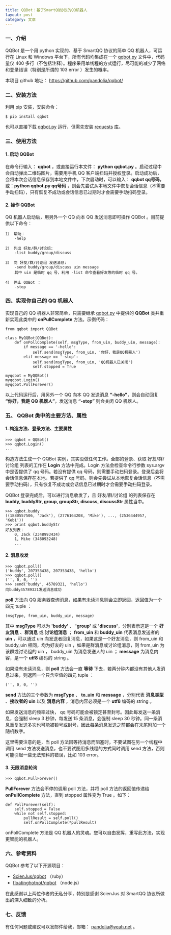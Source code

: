 ```yaml
---
title: QQBot：基于SmartQQ协议的QQ机器人
layout: post
category: 文章
---
```


### 一、介绍

QQBot 是一个用 python 实现的、基于 SmartQQ 协议的简单 QQ 机器人，可运行在 Linux 和 Windows 平台下，所有代码均集成在一个 [qqbot.py][code] 文件中，代码量仅 400 多行（不包括注释）。程序采用单线程的方式运行，尽可能的减少了网络和登录错误（特别是所谓的 103 error ）发生的概率。

[code]: https://raw.githubusercontent.com/pandolia/qqbot/master/qqbot.py

本项目 github 地址： <https://github.com/pandolia/qqbot/>

### 二、安装方法

利用 pip 安装，安装命令：

    $ pip install qqbot

也可以直接下载 [qqbot.py][code] 运行，但需先安装 [requests](https://pypi.python.org/pypi/requests) 库。

### 三、使用方法

#### 1. 启动 QQBot

在命令行输入： **qqbot** ，或直接运行本文件： **python qqbot.py** 。启动过程中会自动弹出二维码图片，需要用手机 QQ 客户端扫码并授权登录。启动成功后，会将本次会话信息保存到本地文件中，下次启动时，可以输入： **qqbot qq号码**，或：**python qqbot.py qq号码** ，则会先尝试从本地文件中恢复会话信息（不需要手动扫码），只有恢复不成功或会话信息已过期时才会需要手动扫码登录。

#### 2. 操作 QQBot

QQ 机器人启动后，用另外一个 QQ 向本 QQ 发送消息即可操作 QQBot 。目前提供以下命令：

    1） 帮助：
        -help

    2） 列出 好友/群/讨论组:
        -list buddy/group/discuss

    3） 向 好友/群/讨论组 发送消息:
        -send buddy/group/discuss uin message
        其中 uin 是临时 qq 号，利用 -list 命令查看好友等的临时 qq 号。
    
    4） 停止 QQBot ：
        -stop

### 四、实现你自己的 QQ 机器人

实现自己的 QQ 机器人非常简单，只需要继承 [qqbot.py][code] 中提供的 **QQBot** 类并重新实现此类中的 **onPullComplete** 方法。示例代码：

    from qqbot import QQBot
    
    class MyQQBot(QQBot):
        def onPollComplete(self, msgType, from_uin, buddy_uin, message):
            if message == '-hello':
                self.send(msgType, from_uin, '你好，我是QQ机器人')
            elif message == '-stop':
                self.send(msgType, from_uin, 'QQ机器人已关闭')
                self.stopped = True
    
    myqqbot = MyQQBot()
    myqqbot.Login()
    myqqbot.PollForever()

以上代码运行后，用另外一个 QQ 向本 QQ 发送消息 **“-hello”**，则会自动回复 **“你好，我是 QQ 机器人”**，发送消息 **“-stop”** 则会关闭 QQ 机器人。

### 五、 QQBot 类中的主要方法、属性

#### 1. 构造方法、登录方法、主要属性

    >>> qqbot = QQBot()
    >>> qqbot.Login()
    ...

构造方法生成一个 QQBot 实例，其实没做任何工作。全部的登录、获取 好友/群/讨论组 列表的工作在 **Login** 方法中完成。Login 方法会检查命令行参数 sys.argv 中是否提供了 qq 号码。若没有提供 qq 号码，则需要手动扫码登录。登录后会将会话信息保存在本地。若提供了 qq 号码，则会先尝试从本地恢复会话信息（不需要手动扫码），只有恢复不成功或会话信息已过期时才会需要手动扫码登录。

QQBot 登录完成后，可以进行消息收发了，且 好友/群/讨论组 的列表保存在 **buddy, buddyStr, group, groupStr, discuss, discussStr** 属性当中。

    >>> qqbot.buddy
    ((1880557506, 'Jack'), (2776164208, 'Mike'), ..., (2536444957, 'Kebi'))
    >>> print qqbot.buddyStr
    好友列表：
        0, Jack (2348993434)
        1, Mike (348093248)
        ...

#### 2. 消息收发

    >>> qqbot.poll()
    ('buddy', 207353438, 207353438, 'hello')
    >>> qqbot.poll()
    ('', 0, 0, '')
    >>> send('buddy', 45789321, 'hello')
    向buddy45789321发送消息成功

**poll** 方法向 QQ 服务器查询消息，如果有未读消息则会立即返回，返回值为一个四元 tuple ：

    (msgType, from_uin, buddy_uin, message)

其中 **msgType** 可以为 **'buddy'** 、 **'group'** 或 **'discuss'**，分别表示这是一个 **好友消息** 、**群消息** 或 **讨论组消息** ； **from_uin** 和 **buddy_uin** 代表消息发送者的 **uin** ，可以通过 uin 向发送者回复消息，如果这是一个好友消息，则 from_uin 和 buddy_uin 相同，均为好友的 uin ，如果是群消息或讨论组消息，则 from_uin 为该群或讨论组的 uin ， buddy_uin 为消息发送人的 uin ； **message** 为消息内容，是一个 **utf8** 编码的 string 。

如果没有未读消息，则 **poll** 方法会一直 **等待** 下去，若两分钟内都没有其他人发消息过来，则返回一个只含空值的四元 tuple ：

    ('', 0, 0, '')

**send** 方法的三个参数为 **msgType** 、 **to_uin** 和 **message** ，分别代表 **消息类型** 、**接收者的 uin** 以及 **消息内容** ，消息内容必须是一个 **utf8** 编码的 string 。

如果发送消息的频率过快， qq 号码可能会被锁定甚至封号。因此每发送一条消息，会强制 sleep 3 秒钟，每发送 15 条消息，会强制 sleep 30 秒钟。同一条消息重复发送多次也可能被锁号或封号，因此每条消息发送之前都会在末尾附加一个随机数字。

这里需要注意的是，当 poll 方法因等待消息而阻塞时，不要试图在另一个线程中调用 send 方法发送消息，也不要试图用多线程的方式同时调用 send 方法，否则可能引起一些无法预料的错误，比如 103 error。

#### 3. 无限消息轮询

    >>> qqbot.PullForever()

**PullForever** 方法会不停的调用 poll 方法，并将 poll 方法的返回值传递给 **onPullComplete** 方法，直到 stopped 属性变为 True 。如下：

    def PollForever(self):
        self.stopped = False
        while not self.stopped:
            pullResult = self.poll()
            self.onPollComplete(*pullResult)

onPollComplete 方法是 QQ 机器人的灵魂。您可以自由发挥，重写此方法，实现更智能的机器人。

### 六、参考资料

QQBot 参考了以下开源项目：

- [ScienJus/qqbot](https://github.com/ScienJus/qqbot) （ruby）
- [floatinghotpot/qqbot](https://github.com/floatinghotpot/qqbot) （node.js）

在此感谢以上两位作者的无私分享，特别是感谢 ScienJus 对 SmartQQ 协议所做出的深入细致的分析。

### 七、反馈

有任何问题或建议可以发邮件给我，邮箱： <pandolia@yeah.net> 。
